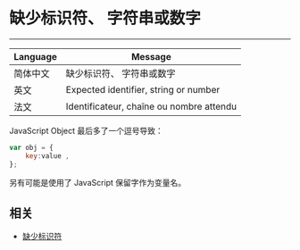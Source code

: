 
# 缺少标识符、 字符串或数字

----

| Language | Message                                  |
|----------|------------------------------------------|
| 简体中文 | 缺少标识符、 字符串或数字                |
| 英文     | Expected identifier, string or number    |
| 法文     | Identificateur, chaîne ou nombre attendu |

JavaScript Object 最后多了一个逗号导致：

```javascript
var obj = {
    key:value ,
};
```

另有可能是使用了 JavaScript 保留字作为变量名。


## 相关

* [缺少标识符](expected-identifier.md)
